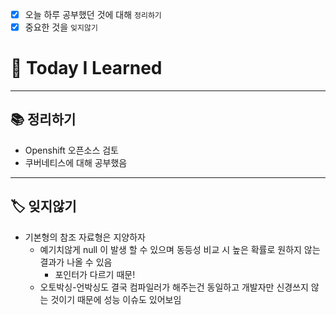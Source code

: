 - [x]  오늘 하루 공부했던 것에 대해 `정리하기`
- [x]  중요한 것을 `잊지않기`

# 🚩 Today I Learned

---

## 📚 정리하기

- Openshift 오픈소스 검토
- 쿠버네티스에 대해 공부했음

---

## 🏷 잊지않기

- 기본형의 참조 자료형은 지양하자
    - 예기치않게 null 이 발생 할 수 있으며 동등성 비교 시 높은 확률로 원하지 않는 결과가 나올 수 있음
        - 포인터가 다르기 때문!
    - 오토박싱-언박싱도 결국 컴파일러가 해주는건 동일하고 개발자만 신경쓰지 않는 것이기 때문에 성능 이슈도 있어보임